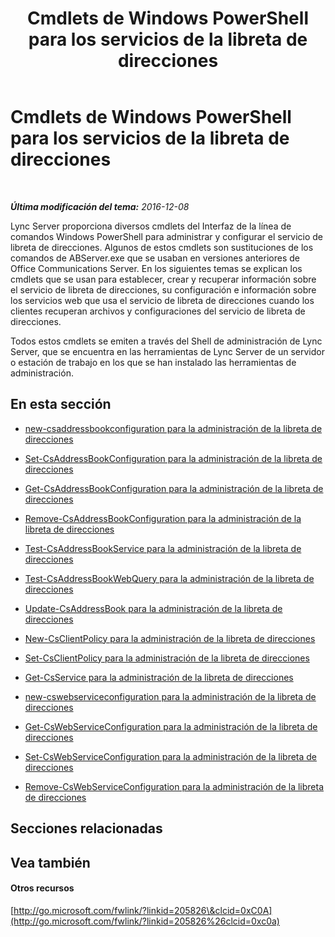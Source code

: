 ﻿---
title: Cmdlets de Windows PowerShell para los servicios de la libreta de direcciones
TOCTitle: Cmdlets de Windows PowerShell para la administración de la libreta de direcciones
ms:assetid: 73bfa949-5628-4156-ad20-fe07a0dc6216
ms:mtpsurl: https://technet.microsoft.com/es-es/library/Gg429708(v=OCS.15)
ms:contentKeyID: 48275660
ms.date: 01/07/2017
mtps_version: v=OCS.15
ms.translationtype: HT
---

# Cmdlets de Windows PowerShell para los servicios de la libreta de direcciones

 

_**Última modificación del tema:** 2016-12-08_

Lync Server proporciona diversos cmdlets del Interfaz de la línea de comandos Windows PowerShell para administrar y configurar el servicio de libreta de direcciones. Algunos de estos cmdlets son sustituciones de los comandos de ABServer.exe que se usaban en versiones anteriores de Office Communications Server. En los siguientes temas se explican los cmdlets que se usan para establecer, crear y recuperar información sobre el servicio de libreta de direcciones, su configuración e información sobre los servicios web que usa el servicio de libreta de direcciones cuando los clientes recuperan archivos y configuraciones del servicio de libreta de direcciones.

Todos estos cmdlets se emiten a través del Shell de administración de Lync Server, que se encuentra en las herramientas de Lync Server de un servidor o estación de trabajo en los que se han instalado las herramientas de administración.

## En esta sección

  - [new-csaddressbookconfiguration para la administración de la libreta de direcciones](lync-server-2013-new-csaddressbookconfiguration-for-address-book-management.md)

  - [Set-CsAddressBookConfiguration para la administración de la libreta de direcciones](lync-server-2013-set-csaddressbookconfiguration-for-address-book-management.md)

  - [Get-CsAddressBookConfiguration para la administración de la libreta de direcciones](lync-server-2013-get-csaddressbookconfiguration-for-address-book-management.md)

  - [Remove-CsAddressBookConfiguration para la administración de la libreta de direcciones](lync-server-2013-remove-csaddressbookconfiguration-for-address-book-management.md)

  - [Test-CsAddressBookService para la administración de la libreta de direcciones](lync-server-2013-test-csaddressbookservice-for-address-book-management.md)

  - [Test-CsAddressBookWebQuery para la administración de la libreta de direcciones](lync-server-2013-test-csaddressbookwebquery-for-address-book-management.md)

  - [Update-CsAddressBook para la administración de la libreta de direcciones](lync-server-2013-update-csaddressbook-for-address-book-management.md)

  - [New-CsClientPolicy para la administración de la libreta de direcciones](lync-server-2013-new-csclientpolicy-for-address-book-management.md)

  - [Set-CsClientPolicy para la administración de la libreta de direcciones](lync-server-2013-set-csclientpolicy-for-address-book-management.md)

  - [Get-CsService para la administración de la libreta de direcciones](lync-server-2013-get-csservice-for-address-book-management.md)

  - [new-cswebserviceconfiguration para la administración de la libreta de direcciones](lync-server-2013-new-cswebserviceconfiguration-for-address-book-management.md)

  - [Get-CsWebServiceConfiguration para la administración de la libreta de direcciones](lync-server-2013-get-cswebserviceconfiguration-for-address-book-management.md)

  - [Set-CsWebServiceConfiguration para la administración de la libreta de direcciones](lync-server-2013-set-cswebserviceconfiguration-for-address-book-management.md)

  - [Remove-CsWebServiceConfiguration para la administración de la libreta de direcciones](lync-server-2013-remove-cswebserviceconfiguration-for-address-book-management.md)

## Secciones relacionadas

## Vea también

#### Otros recursos

[http://go.microsoft.com/fwlink/?linkid=205826\&clcid=0xC0A](http://go.microsoft.com/fwlink/?linkid=205826%26clcid=0xc0a)


